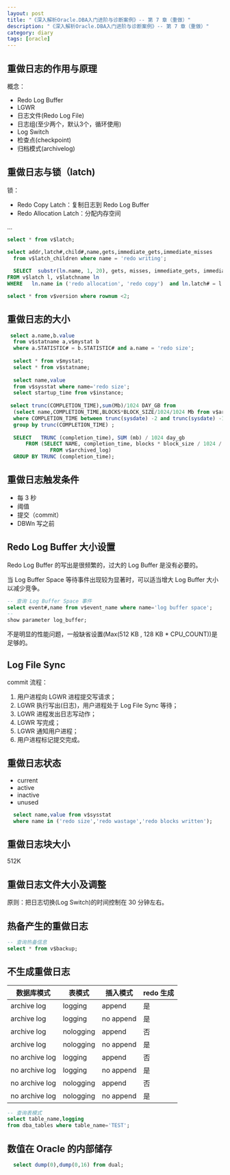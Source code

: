 ```yaml
---
layout: post
title: "《深入解析Oracle.DBA入门进阶与诊断案例》-- 第 7 章（重做）"
description: "《深入解析Oracle.DBA入门进阶与诊断案例》-- 第 7 章（重做）"
category: diary
tags: [oracle]
---
```



## 重做日志的作用与原理

概念：

* Redo Log Buffer
* LGWR
* 日志文件(Redo Log File)
* 日志组(至少两个，默认3个，循环使用)
* Log Switch
* 检查点(checkpoint)
* 归档模式(archivelog)


## 重做日志与锁（latch)

锁：

* Redo Copy Latch：复制日志到 Redo Log Buffer
* Redo Allocation Latch：分配内存空间

...

```sql
select * from v$latch;

select addr,latch#,child#,name,gets,immediate_gets,immediate_misses 
  from v$latch_children where name = 'redo writing'; 
  
  SELECT  substr(ln.name, 1, 20), gets, misses, immediate_gets, immediate_misses  
FROM v$latch l, v$latchname ln  
WHERE   ln.name in ('redo allocation', 'redo copy')  and ln.latch# = l.latch#;

select * from v$version where rownum <2; 
```


## 重做日志的大小
  
```sql
 select a.name,b.value 
  from v$statname a,v$mystat b 
  where a.STATISTIC# = b.STATISTIC# and a.name = 'redo size'; 
  
  select * from v$mystat;
  select * from v$statname;
  
  select name,value 
  from v$sysstat where name='redo size';
  select startup_time from v$instance; 
  
 select trunc(COMPLETION_TIME),sum(Mb)/1024 DAY_GB from 
  (select name,COMPLETION_TIME,BLOCKS*BLOCK_SIZE/1024/1024 Mb from v$archived_log 
  where COMPLETION_TIME between trunc(sysdate) -2 and trunc(sysdate) -1) 
  group by trunc(COMPLETION_TIME) ;
  
  SELECT   TRUNC (completion_time), SUM (mb) / 1024 day_gb 
      FROM (SELECT NAME, completion_time, blocks * block_size / 1024 / 1024 mb 
              FROM v$archived_log) 
  GROUP BY TRUNC (completion_time); 
```


## 重做日志触发条件

* 每 3 秒
* 阈值
* 提交（commit）
* DBWn 写之前
  

## Redo Log Buffer 大小设置

 Redo Log Buffer 的写出是很频繁的，过大的 Log Buffer 是没有必要的。

当 Log Buffer Space 等待事件出现较为显著时，可以适当增大 Log Buffer 大小以减少竞争。

```sql
-- 查询 Log Buffer Space 事件
select event#,name from v$event_name where name='log buffer space'; 
-- 
show parameter log_buffer;
```

不是明显的性能问题，一般缺省设置(Max(512 KB , 128 KB * CPU_COUNT))是足够的。


## Log File Sync

commit 流程：

1. 用户进程向 LGWR 进程提交写请求；
2. LGWR 执行写出(日志)，用户进程处于 Log File Sync 等待；
3. LGWR 进程发出日志写动作；
4. LGWR 写完成；
5. LGWR 通知用户进程；
6. 用户进程标记提交完成。


## 重做日志状态

* current
* active
* inactive
* unused
  
```sql
  select name,value from v$sysstat 
  where name in ('redo size','redo wastage','redo blocks written');
```

## 重做日志块大小

512K

## 重做日志文件大小及调整

原则：把日志切换(Log Switch)的时间控制在 30 分钟左右。


## 热备产生的重做日志
  
```sql
-- 查询热备信息
select * from v$backup;
```

## 不生成重做日志

| 数据库模式     | 表模式     | 插入模式  | redo 生成
|----------------|------------|-----------|----------
| archive log    | logging    | append    | 是
| archive log    | logging    | no append | 是
| archive log    | nologging  | append    | 否
| archive log    | nologging  | no append | 是
| no archive log | logging    | append    | 否
| no archive log | logging    | no append | 是
| no archive log | nologging  | append    | 否
| no archive log | nologging  | no append | 是

  
```sql
-- 查询表模式
select table_name,logging 
from dba_tables where table_name='TEST'; 
```

## 数值在 Oracle 的内部储存
  
```sql
  select dump(0),dump(0,16) from dual; 
```

